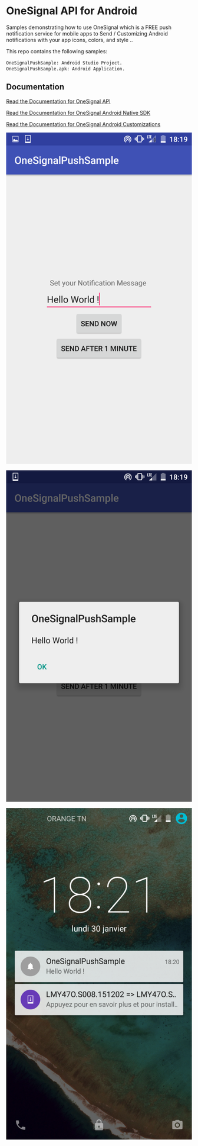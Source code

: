 # OneSignal API for Android

Samples demonstrating how to use OneSignal which is a FREE push notification service for mobile apps to Send / Customizing Android notifications with your app icons, colors, and style ..

This repo contains the following samples:

    OneSignalPushSample: Android Studio Project.
    OneSignalPushSample.apk: Android Application.


## Documentation
[Read the Documentation for OneSignal API](https://documentation.onesignal.com/docs/onesignal-api)

[Read the Documentation for OneSignal Android Native SDK](https://documentation.onesignal.com/docs/android-native-sdk)

[Read the Documentation for OneSignal Android Customizations](https://documentation.onesignal.com/docs/android-customizations)

![alt tag](/img/2.png)

![alt tag](/img/1.png)

![alt tag](/img/3.png)

